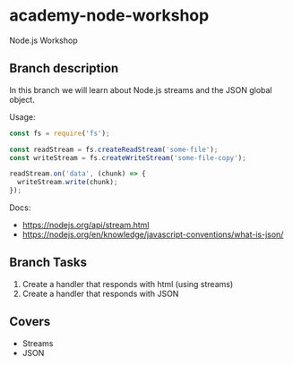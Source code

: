 # academy-node-workshop

Node.js Workshop

## Branch description

In this branch we will learn about Node.js streams and the JSON global object.

Usage:

```js
const fs = require('fs');

const readStream = fs.createReadStream('some-file');
const writeStream = fs.createWriteStream('some-file-copy');

readStream.on('data', (chunk) => {
  writeStream.write(chunk);
});

```

Docs:
- https://nodejs.org/api/stream.html
- https://nodejs.org/en/knowledge/javascript-conventions/what-is-json/

## Branch Tasks

1. Create a handler that responds with html (using streams)
2. Create a handler that responds with JSON

## Covers

- Streams
- JSON
